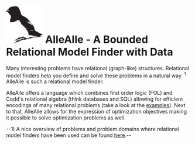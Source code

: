 <img src="https://github.com/cwi-swat/allealle/blob/master/allealle_logo.svg" alt="AlleAlle Logo" width="100px"/> AlleAlle - A Bounded Relational Model Finder with Data
========================================================================================================================================================================

Many interesting problems have relational (graph-like) structures. Relational model finders help you define and solve these problems in a natural way. <sup>1</sup> AlleAlle is such a relational model finder.

AlleAlle offers a language which combines first order logic (FOL) and Codd's relational algebra (think databases and SQL) allowing for efficient encodings of many relational problems (take a look at the [examples](https://github.com/cwi-swat/allealle/tree/master/examples)). Next to that, AlleAlle allows for the expression of optimization objectives making it possible to solve optimization problems as well.

--1) A nice overview of problems and problem domains where relational model finders have been used can be found [here](http://alloytools.org/citations/case-studies.html).--
